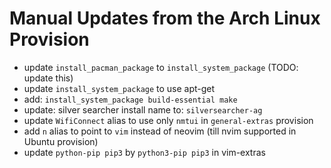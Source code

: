 # Manual Updates from the Arch Linux Provision

- update `install_pacman_package` to `install_system_package` (TODO: update this)
- update `install_system_package` to use apt-get
- add: `install_system_package build-essential make`
- update: silver searcher install name to: `silversearcher-ag`
- update `WifiConnect` alias to use only `nmtui` in `general-extras` provision
- add `n` alias to point to `vim` instead of neovim (till nvim supported in Ubuntu provision)
- update `python-pip pip3` by `python3-pip pip3` in vim-extras
